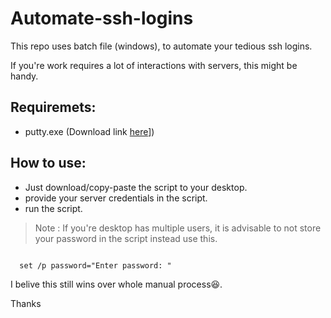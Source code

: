 # Automate-ssh-logins
This repo uses batch file (windows), to automate your tedious ssh logins. 

If you're work requires a lot of interactions with servers, this might be handy.

## Requiremets:
- putty.exe (Download link [here](https://www.putty.org/)])

## How to use:

- Just download/copy-paste the script to your desktop.
- provide your server credentials in the script.
- run the script.


> Note : If you're desktop has multiple users, it is advisable to not store your password in the script instead use this. 

<code> 
  set /p password="Enter password: "
</code>

 I belive this still wins over whole manual process😆.
 
 Thanks 
